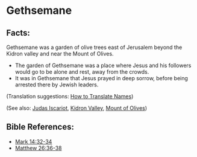 # Gethsemane #

## Facts: ##

Gethsemane was a garden of olive trees east of Jerusalem beyond the Kidron valley and near the Mount of Olives.

* The garden of Gethsemane was a place where Jesus and his followers would go to be alone and rest, away from the crowds.
* It was in Gethsemane that Jesus prayed in deep sorrow, before being arrested there by Jewish leaders.

(Translation suggestions: [How to Translate Names](en/ta-vol1/translate/man/translate-names))

(See also: [Judas Iscariot](../other/judasiscariot.md), [Kidron Valley](../other/kidronvalley.md), [Mount of Olives](../other/mountofolives.md))

## Bible References: ##

* [Mark 14:32-34](en/tn/mrk/help/14/32)
* [Matthew 26:36-38](en/tn/mat/help/26/36)